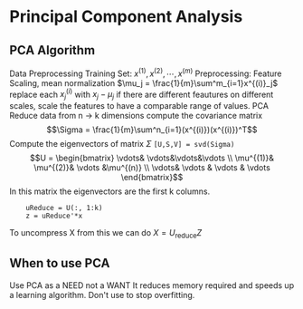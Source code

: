 # Principal Component Analysis
## PCA Algorithm
Data Preprocessing
	Training Set: $x^{(1)}, x^{(2)}, \cdots, x^{(m)}$
	Preprocessing: Feature Scaling, mean normalization
		$\mu_j = \frac{1}{m}\sum^m_{i=1}x^{(i)}_j$
		replace each $x^{(i)}_j$ with $x_j - \mu_j$
		if there are different feautures on different scales, scale the features to have a comparable range of values.
PCA
	Reduce data from n -> k dimensions
	compute the covariance matrix
		$$\Sigma = \frac{1}{m}\sum^n_{i=1}(x^{(i)})(x^{(i)})^T$$
		Compute the eigenvectors of matrix $\Sigma$
		```[U,S,V] = svd(Sigma)```
		$$U = \begin{bmatrix}
 \vdots&  \vdots&\vdots&\vdots \\ 
 \mu^{(1)}&  \mu^{(2)}& \vdots &\mu^{(n)} \\ 
 \vdots& \vdots & \vdots & \vdots
\end{bmatrix}$$ In this matrix the eigenvectors are the first k columns.
```
	uReduce = U(:, 1:k)
	z = uReduce'*x
```

To uncompress X from this we can do
$X = U_{\text{reduce}}Z$


## When to use PCA
Use PCA as a NEED not a WANT
It reduces memory required and speeds up a learning algorithm.
Don't use to stop overfitting. 
		